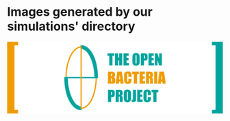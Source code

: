 # Images generated by our simulations' directory

![](https://raw.githubusercontent.com/TheOpenBacteriaProject/Branding/master/Documentation-Media/Document-Header.png)
